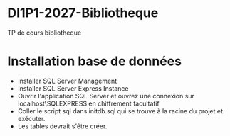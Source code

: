 # DI1P1-2027-Bibliotheque
TP de cours bibliotheque

# Installation base de données
- Installer SQL Server Management
- Installer SQL Server Express Instance
- Ouvrir l'application SQL Server et ouvrez une connexion sur localhost\\SQLEXPRESS en chiffrement facultatif
- Coller le script sql dans initdb.sql qui se trouve à la racine du projet et exécuter.
- Les tables devrait s'être créer.